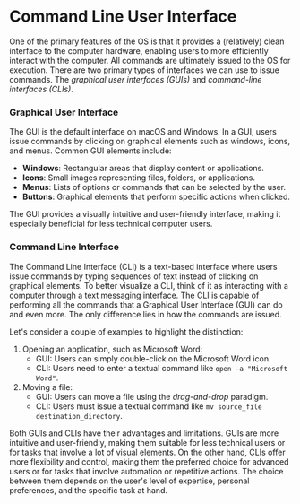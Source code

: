 # Command Line User Interface

One of the primary features of the OS is that it provides a (relatively) clean interface to the computer hardware, enabling users to more efficiently interact with the computer. All commands are ultimately issued to the OS for execution. There are two primary types of interfaces we can use to issue commands. The _graphical user interfaces (GUIs)_ and _command-line interfaces (CLIs)_.

### Graphical User Interface

The GUI is the default interface on macOS and Windows. In a GUI, users issue commands by clicking on graphical elements such as windows, icons, and menus. Common GUI elements include:

* **Windows**: Rectangular areas that display content or applications.
* **Icons**: Small images representing files, folders, or applications.
* **Menus**: Lists of options or commands that can be selected by the user.
* **Buttons**: Graphical elements that perform specific actions when clicked.

The GUI provides a visually intuitive and user-friendly interface, making it especially beneficial for less technical computer users.

### Command Line Interface

The Command Line Interface (CLI) is a text-based interface where users issue commands by typing sequences of text instead of clicking on graphical elements. To better visualize a CLI, think of it as interacting with a computer through a text messaging interface. The CLI is capable of performing all the commands that a Graphical User Interface (GUI) can do and even more. The only difference lies in how the commands are issued.

Let's consider a couple of examples to highlight the distinction:

1. Opening an application, such as Microsoft Word:
   * GUI: Users can simply double-click on the Microsoft Word icon.
   * CLI: Users need to enter a textual command like `open -a "Microsoft Word"`.
2. Moving a file:
   * GUI: Users can move a file using the _drag-and-drop_ paradigm.
   * CLI: Users must issue a textual command like `mv source_file destination_directory`.

Both GUIs and CLIs have their advantages and limitations. GUIs are more intuitive and user-friendly, making them suitable for less technical users or for tasks that involve a lot of visual elements. On the other hand, CLIs offer more flexibility and control, making them the preferred choice for advanced users or for tasks that involve automation or repetitive actions. The choice between them depends on the user's level of expertise, personal preferences, and the specific task at hand.
